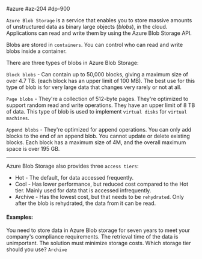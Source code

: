 #azure #az-204 #dp-900 

`Azure Blob Storage` is a service that enables you to store massive amounts of unstructured data as binary large objects (*blobs*), in the cloud. Applications can read and write them by using the Azure Blob Storage API.

Blobs are stored in `containers`. You can control who can read and write blobs inside a container.

There are three types of blobs in Azure Blob Storage:

`Block blobs` - Can contain up to 50,000 blocks, giving a maximum size of over 4.7 TB. (each block has an upper limit of 100 MB). The best use for this type of blob is for very large data that changes very rarely or not at all.

`Page blobs` - They're a collection of 512-byte pages. They're optimized to support random read and write operations. They have an upper limit of 8 TB of data. This type of blob is used to implement `virtual disks` for `virtual machines`.

`Append blobs` - They're optimized for append operations. You can only add blocks to the end of an append blob. You cannot update or delete existing blocks. Each block has a maximum size of 4M, and the overall maximum space is over 195 GB.

---

Azure Blob Storage also provides three `access tiers`:
- Hot - The default, for data accessed frequently.
- Cool - Has lower performance, but reduced cost compared to the Hot tier. Mainly used for data that is accessed infrequently.
- Archive - Has the lowest cost, but that needs to be `rehydrated`. Only after the blob is rehydrated, the data from it can be read.

#### Examples:
You need to store data in Azure Blob storage for seven years to meet your company's compliance requirements. The retrieval time of the data is unimportant. The solution must minimize storage costs. Which storage tier should you use? `Archive`